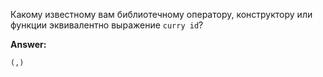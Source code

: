 Какому известному вам библиотечному оператору, конструктору или функции эквивалентно выражение ```curry id```?

**Answer:**

```haskell
(,)
```

